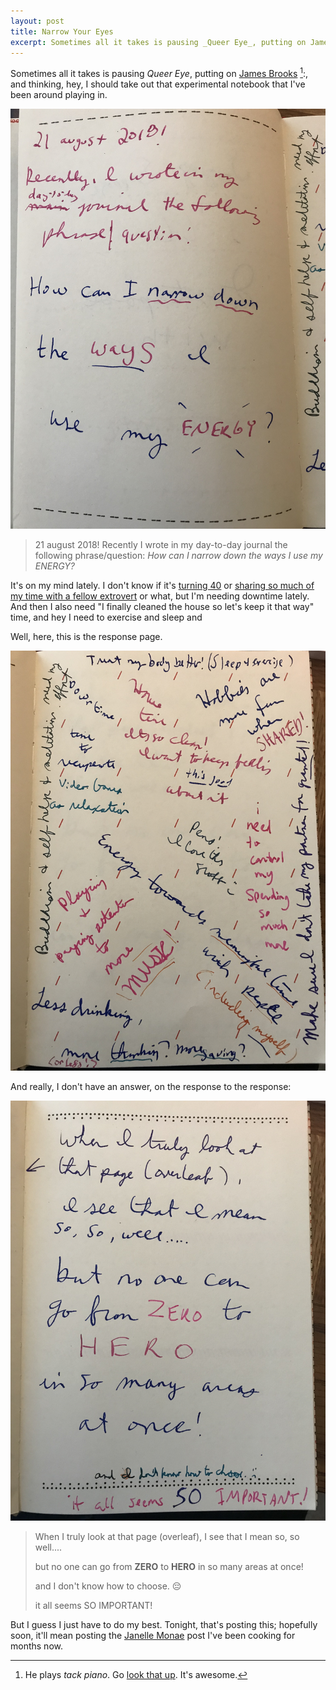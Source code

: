 ```yaml
---
layout: post
title: Narrow Your Eyes
excerpt: Sometimes all it takes is pausing _Queer Eye_, putting on James Brooks, and thinking, hey, I should take out that experimental notebook that I've been playing around in.
---
```


Sometimes all it takes is pausing _Queer Eye_, putting on [James Brooks][brooks] [^1]:, and thinking, hey, I should take out that experimental notebook that I've been around playing in. 

![journal page image that includes handwritten scrawl of the blockquote that is directly below the image](/images/082118-blockquote.jpg)

>21 august 2018! Recently I wrote  in my day-to-day journal the following phrase/question:
>_How can I narrow down the ways I use my ENERGY?_

It's on my mind lately. I don't know if it's [turning 40][forty] or [sharing so much of my time with a fellow extrovert][andrea] or what, but I'm needing downtime lately. And then I also need "I finally cleaned the house so let's keep it that way" time, and hey I need to exercise and sleep and

Well, here, this is the response page.

![journal page with many phrases written on it, such as i need to control my spending so much more, energy towards meaningful time with people, hobbies are more fun when SHARED, and the like](/images/082118-idea-cluster.jpg)

And really, I don't have an answer, on the response to the response:

![image that includes handwritten text that is present in the next blockquote](/images/082118-response-response.jpg)

>When I truly look at that page (overleaf), I see that I mean so, so well....
>
>but no one can go from **ZERO** to **HERO** in so many areas at once!
> 
>and I don't know how to choose. 😔
>
>it all seems SO IMPORTANT!

But I guess I just have to do my best. Tonight, that's posting this; hopefully soon, it'll mean posting the [Janelle Monae][pynk] post I've been cooking for months now. 

[^1]: He plays _tack piano_. Go [look that up](https://goo.gl/E19kqc). It's awesome.

[andrea]: https://www.instagram.com/p/Bj_ZMthhdAz/?taken-by=jwithy
[brooks]: https://app.vinylmeplease.com/classics/vol-15-james-booker-the-lost-paramount-tapes
[forty]: https://jw.micro.blog/2018/02/11/th-birthday-chicagoland.html
[pynk]: https://jw.micro.blog/2018/06/13/pink-like-the.html
